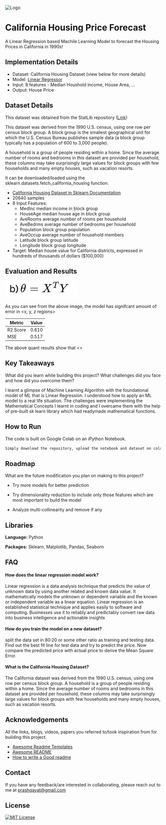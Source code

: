 
![Logo](https://github.com/prashgayat/California-Housing-price-forecast-through-Linear-Regression-Model/tree/prashgayat-image1)


# California Housing Price Forecast

A Linear Regression based Machile Learning Model to forecast the Housing Prices in California in 1990s!


## Implementation Details

- Dataset: California Housing Dataset (view below for more details)
- Model: [Linear Regressor](https://scikit-learn.org/stable/modules/generated/sklearn.linear_model.LinearRegression.html)
- Input: 8 features - Median Houshold income, House Area, ...
- Output: House Price

## Dataset Details

This dataset was obtained from the StatLib repository ([Link](https://www.dcc.fc.up.pt/~ltorgo/Regression/cal_housing.html))

This dataset was derived from the 1990 U.S. census, using one row per census block group. A block group is the smallest geographical unit for which the U.S. Census Bureau publishes sample data (a block group typically has a population of 600 to 3,000 people).

A household is a group of people residing within a home. Since the average number of rooms and bedrooms in this dataset are provided per household, these columns may take surprisingly large values for block groups with few households and many empty houses, such as vacation resorts.

It can be downloaded/loaded using the sklearn.datasets.fetch_california_housing function.

- [California Housing Dataset in Sklearn Documentation](https://scikit-learn.org/stable/modules/generated/sklearn.datasets.fetch_california_housing.html)
- 20640 samples
- 8 Input Features: 
    - MedInc median income in block group
    - HouseAge median house age in block group
    - AveRooms average number of rooms per household
    - AveBedrms average number of bedrooms per household
    - Population block group population
    - AveOccup average number of household members
    - Latitude block group latitude
    - Longitude block group longitude
- Target: Median house value for California districts, expressed in hundreds of thousands of dollars ($100,000)

## Evaluation and Results
![alt text](https://github.com/123ofai/Demo-Project-Repo/blob/main/results/test.png)

As you can see from the above image, the model has signifcant amount of error in <x, y, z regions>

| Metric        | Value         |
| ------------- | ------------- |
| R2 Score      | 0.610         |
| MSE           | 0.517         |


The above quant results show that <>
## Key Takeaways

What did you learn while building this project? What challenges did you face and how did you overcome them?

I learnt  a glimpse of Machine Learning Algorithm with the foundational model of ML that is Linear Regression. I understood how to apply an ML model to a real life situation. The challenges were implementing the Mathematical Concepts I learnt in coding and I overcame them with the help of pre-built sk learn library which had readymade mathematical functions.


## How to Run

The code is built on Google Colab on an iPython Notebook. 

```bash
Simply download the repository, upload the notebook and dataset on colab, and hit play!
```


## Roadmap

What are the future modification you plan on making to this project?

- Try more models for better prediction

- Try dimensionality reduction to include only those features which are most important to build the model

- Analyze multi-collinearity and remove if any


## Libraries 

**Language:** Python

**Packages:** Sklearn, Matplotlib, Pandas, Seaborn


## FAQ

#### How does the linear regression model work?

Linear regression is a data analysis technique that predicts the value of unknown data by using another related and known data value. It mathematically models the unknown or dependent variable and the known or independent variable as a linear equation. Linear regression is an established statistical technique and applies easily to software and computing. Businesses use it to reliably and predictably convert raw data into business intelligence and actionable insights

#### How do you train the model on a new dataset?

split the data set in 80:20 or some other ratio as training and testing data. Find out the best fit line for test data and try to predict the price. Now compare the predicted price with actual price to derive the Mean Square Error.

#### What is the California Housing Dataset?

The California dataset was derived from the 1990 U.S. census, using one row per census block group. 
A household is a group of people residing within a home. Since the average number of rooms and bedrooms in this dataset are provided per household, these columns may take surprisingly large values for block groups with few households and many empty houses, such as vacation resorts.

## Acknowledgements

All the links, blogs, videos, papers you referred to/took inspiration from for building this project. 

 - [Awesome Readme Templates](https://awesomeopensource.com/project/elangosundar/awesome-README-templates)
 - [Awesome README](https://github.com/matiassingers/awesome-readme)
 - [How to write a Good readme](https://bulldogjob.com/news/449-how-to-write-a-good-readme-for-your-github-project)


## Contact

If you have any feedback/are interested in collaborating, please reach out to me at prashgayat@gmail.com


## License

[![MIT License](https://img.shields.io/badge/License-MIT-green.svg)](https://choosealicense.com/licenses/mit/)



